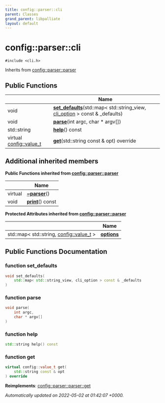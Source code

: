 ```yaml
---
title: config::parser::cli
parent: Classes
grand_parent: libpalliate
layout: default
---
```


# config::parser::cli






`#include <cli.h>`

Inherits from [config::parser::parser](/libpalliate/generated/Classes/classconfig_1_1parser_1_1parser)

## Public Functions

|                | Name           |
| -------------- | -------------- |
| void | **[set_defaults](/libpalliate/generated/Classes/classconfig_1_1parser_1_1cli#function-set-defaults)**(std::map< std::string_view, [cli_option](/libpalliate/generated/Classes/structconfig_1_1cli__option) > const & _defaults) |
| void | **[parse](/libpalliate/generated/Classes/classconfig_1_1parser_1_1cli#function-parse)**(int argc, char * argv[]) |
| std::string | **[help](/libpalliate/generated/Classes/classconfig_1_1parser_1_1cli#function-help)**() const |
| virtual [config::value_t](/libpalliate/generated/Namespaces/namespaceconfig#using-value-t) | **[get](/libpalliate/generated/Classes/classconfig_1_1parser_1_1cli#function-get)**(std::string const & opt) override |

## Additional inherited members

**Public Functions inherited from [config::parser::parser](/libpalliate/generated/Classes/classconfig_1_1parser_1_1parser)**

|                | Name           |
| -------------- | -------------- |
| virtual | **[~parser](/libpalliate/generated/Classes/classconfig_1_1parser_1_1parser#function-~parser)**() |
| void | **[print](/libpalliate/generated/Classes/classconfig_1_1parser_1_1parser#function-print)**() const |

**Protected Attributes inherited from [config::parser::parser](/libpalliate/generated/Classes/classconfig_1_1parser_1_1parser)**

|                | Name           |
| -------------- | -------------- |
| std::map< std::string, [config::value_t](/libpalliate/generated/Namespaces/namespaceconfig#using-value-t) > | **[options](/libpalliate/generated/Classes/classconfig_1_1parser_1_1parser#variable-options)**  |


## Public Functions Documentation

### function set_defaults

```cpp
void set_defaults(
    std::map< std::string_view, cli_option > const & _defaults
)
```


### function parse

```cpp
void parse(
    int argc,
    char * argv[]
)
```


### function help

```cpp
std::string help() const
```


### function get

```cpp
virtual config::value_t get(
    std::string const & opt
) override
```


**Reimplements**: [config::parser::parser::get](/libpalliate/generated/Classes/classconfig_1_1parser_1_1parser#function-get)



_Automatically updated on 2022-05-02 at 01:42:07 +0000._